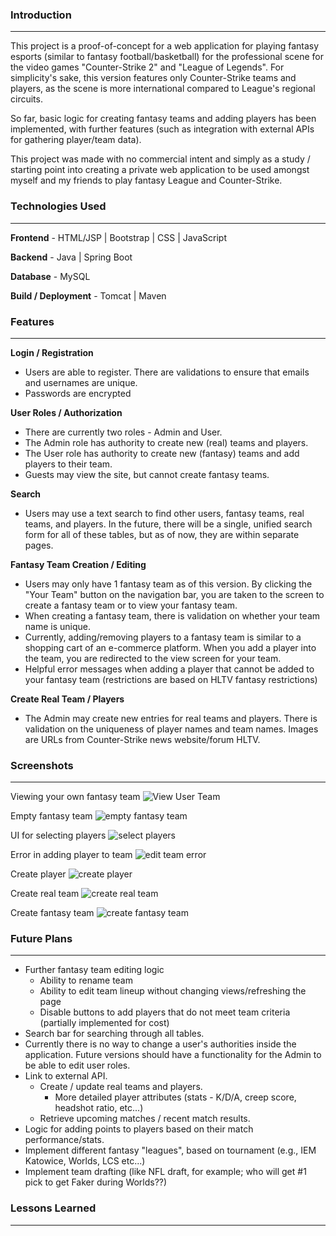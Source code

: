 ### **Introduction**
_____
This project is a proof-of-concept for a web application for playing fantasy esports (similar to fantasy football/basketball) for the professional scene for the video games "Counter-Strike 2" and "League of Legends". For simplicity's sake, this version features only Counter-Strike teams and players, as the scene is more international compared to League's regional circuits. 

So far, basic logic for creating fantasy teams and adding players has been implemented, with further features (such as integration with external APIs for gathering player/team data). 

This project was made with no commercial intent and simply as a study / starting point into creating a private web application to be used amongst myself and my friends to play fantasy League and Counter-Strike. 

### **Technologies Used**
____
**Frontend** - HTML/JSP | Bootstrap | CSS | JavaScript 

**Backend** - Java | Spring Boot 

**Database** - MySQL

**Build / Deployment** - Tomcat | Maven

### **Features**
______
**Login / Registration** 
- Users are able to register. There are validations to ensure that emails and usernames are unique. 
- Passwords are encrypted 

**User Roles / Authorization** 
- There are currently two roles - Admin and User. 
- The Admin role has authority to create new (real) teams and players. 
- The User role has authority to create new (fantasy) teams and add players to their team. 
- Guests may view the site, but cannot create fantasy teams. 


**Search** 
- Users may use a text search to find other users, fantasy teams, real teams, and players. In the future, there will be a single, unified search form for all of these tables, but as of now, they are within separate pages. 

**Fantasy Team Creation / Editing** 
- Users may only have 1 fantasy team as of this version. By clicking the "Your Team" button on the navigation bar, you are taken to the screen to create a fantasy team or to view your fantasy team. 
- When creating a fantasy team, there is validation on whether your team name is unique. 
- Currently, adding/removing players to a fantasy team is similar to a shopping cart of an e-commerce platform. When you add a player into the team, you are redirected to the view screen for your team. 
- Helpful error messages when adding a player that cannot be added to your fantasy team (restrictions are based on HLTV fantasy restrictions)

**Create Real Team / Players**
- The Admin may create new entries for real teams and players. There is validation on the uniqueness of player names and team names. Images are URLs from Counter-Strike news website/forum HLTV. 

### **Screenshots**
____
Viewing your own fantasy team
![View User Team](/Screenshots/view_user_team.png)

Empty fantasy team
![empty fantasy team](/Screenshots/empty_fantasy_team.png)

UI for selecting players
![select players](/Screenshots/edit_team.png)

Error in adding player to team
![edit team error](/Screenshots/error.png)

Create player
![create player](/Screenshots/create_player.png)

Create real team
![create real team](/Screenshots/create_real_team.png)

Create fantasy team
![create fantasy team](/Screenshots/create_fantasy_team.png)

### **Future Plans**
____
- Further fantasy team editing logic
	- Ability to rename team
	- Ability to edit team lineup without changing views/refreshing the page
	- Disable buttons to add players that do not meet team criteria (partially implemented for cost)
- Search bar for searching through all tables. 
- Currently there is no way to change a user's authorities inside the application. Future versions should have a functionality for the Admin to be able to edit user roles. 
- Link to external API.
	- Create / update real teams and players. 
		- More detailed player attributes (stats - K/D/A, creep score, headshot ratio, etc...)
	- Retrieve upcoming matches / recent match results.
- Logic for adding points to players based on their match performance/stats.
- Implement different fantasy "leagues", based on tournament (e.g., IEM Katowice, Worlds, LCS etc...)
- Implement team drafting (like NFL draft, for example; who will get #1 pick to get Faker during Worlds??) 

### **Lessons Learned**
____




